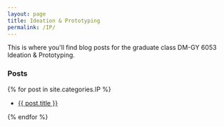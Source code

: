 ```yaml
---
layout: page
title: Ideation & Prototyping
permalink: /IP/
---
```


This is where you'll find blog posts for the graduate class DM-GY 6053 Ideation & Prototyping. 

<h3>Posts</h3>
{% for post in site.categories.IP %}
  <ul>
      <li><a href="{{ post.url }}">{{ post.title }}</a></li>
  </ul>
{% endfor %}
